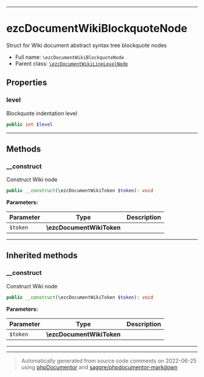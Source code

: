 ***

# ezcDocumentWikiBlockquoteNode

Struct for Wiki document abstract syntax tree blockquote nodes



* Full name: `\ezcDocumentWikiBlockquoteNode`
* Parent class: [`\ezcDocumentWikiLineLevelNode`](./ezcDocumentWikiLineLevelNode.md)



## Properties


### level

Blockquote indentation level

```php
public int $level
```






***

## Methods


### __construct

Construct Wiki node

```php
public __construct(\ezcDocumentWikiToken $token): void
```








**Parameters:**

| Parameter | Type | Description |
|-----------|------|-------------|
| `$token` | **\ezcDocumentWikiToken** |  |




***


## Inherited methods


### __construct

Construct Wiki node

```php
public __construct(\ezcDocumentWikiToken $token): void
```








**Parameters:**

| Parameter | Type | Description |
|-----------|------|-------------|
| `$token` | **\ezcDocumentWikiToken** |  |




***


***
> Automatically generated from source code comments on 2022-06-25 using [phpDocumentor](http://www.phpdoc.org/) and [saggre/phpdocumentor-markdown](https://github.com/Saggre/phpDocumentor-markdown)
